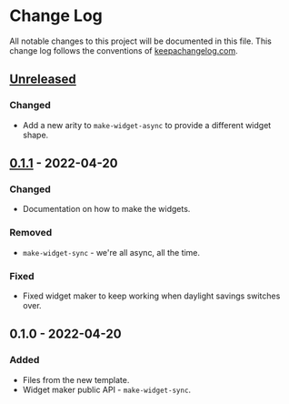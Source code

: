 # Change Log
All notable changes to this project will be documented in this file. This change log follows the conventions of [keepachangelog.com](http://keepachangelog.com/).

## [Unreleased]
### Changed
- Add a new arity to `make-widget-async` to provide a different widget shape.

## [0.1.1] - 2022-04-20
### Changed
- Documentation on how to make the widgets.

### Removed
- `make-widget-sync` - we're all async, all the time.

### Fixed
- Fixed widget maker to keep working when daylight savings switches over.

## 0.1.0 - 2022-04-20
### Added
- Files from the new template.
- Widget maker public API - `make-widget-sync`.

[Unreleased]: https://github.com/krevedkokun/clj-http-comp/compare/0.1.1...HEAD
[0.1.1]: https://github.com/krevedkokun/clj-http-comp/compare/0.1.0...0.1.1
